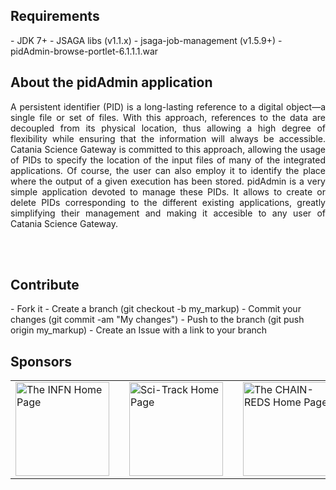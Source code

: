 <h2>Requirements</h2>
- JDK 7+
- JSAGA libs (v1.1.x)
- jsaga-job-management (v1.5.9+)
- pidAdmin-browse-portlet-6.1.1.1.war

<h2>About the pidAdmin application</h2>
<p align="justify">
A persistent identifier (PID) is a long-lasting reference to a digital object—a single file or set of files. With this approach, references to the data are decoupled from its physical location, thus allowing a high degree of flexibility while ensuring that the information will always be accessible.  Catania Science Gateway is committed to this approach, allowing the usage of PIDs to specify the location of the input files of many of the integrated applications. Of course, the user can also employ it to identify the place where the output of a given execution has been stored.  pidAdmin is a very simple application devoted to manage these PIDs. It allows to create or delete PIDs corresponding to the different existing applications, greatly simplifying their management and making it accesible to any user of Catania Science Gateway.

<br/><br/>
</p>

<h2>Contribute</h2>
- Fork it
- Create a branch (git checkout -b my_markup)
- Commit your changes (git commit -am "My changes")
- Push to the branch (git push origin my_markup)
- Create an Issue with a link to your branch
 
<h2>Sponsors</h2>
<table border="0">
<tr>
<td>
<a href="http://www.infn.it/"><img width="150" src="http://www.infn.it/logo/weblogo1.gif" border="0" title="The INFN Home Page"></a>
</td>
<td></td>
<td>
<a href="http://rdgroups.ciemat.es/web/sci-track"><img width="150" src="http://rdgroups.ciemat.es/image/layout_set_logo?img_id=367115&t=1433243514422" border="0" title="Sci-Track Home Page"></a>
</td>
<td></td>
<td>
<a href="http://www.chain-project.eu/"><img width="150" src="https://www.chain-project.eu/image/image_gallery?uuid=4b273102-2ed0-49ca-929f-c23379318171&groupId=3456180&t=1424446552904" border="0" title="The CHAIN-REDS Home Page"></a>
</td>
</tr>
</table>

